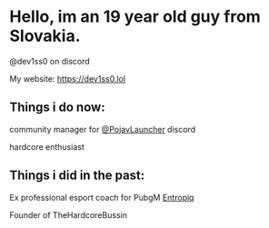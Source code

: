 # Hello, im an 19 year old guy from Slovakia.
@dev1ss0 on discord

My website: https://dev1ss0.lol

## Things i do now: 

community manager for [@PojavLauncher](https://github.com/PojavLauncherTeam) discord

hardcore enthusiast

## Things i did in the past:

Ex professional esport coach for PubgM [Entropiq](https://www.entropiq.gg/)

Founder of TheHardcoreBussin


